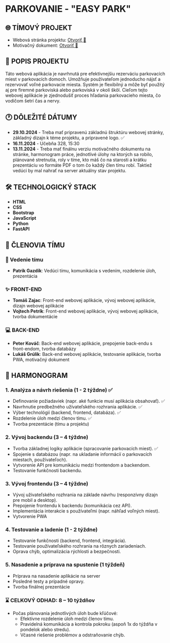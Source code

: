 # PARKOVANIE - "EASY PARK"
## 🌐 TÍMOVÝ PROJEKT 
- Webová  stránka projektu: [Otvoriť 🔗](https://bcstudent.fpvucm.sk/~zajactomas/) 
- Motivačný dokument: [Otvoriť 🔗](https://bcstudent.fpvucm.sk/~zajactomas/doc/Motiva%C4%8Dn%C3%BD_Dokument.docx) 

## 📁 POPIS PROJEKTU 
Táto webová aplikácia je navrhnutá pre efektívnejšiu rezerváciu parkovacích miest v parkovacích domoch. Umožňuje používateľom jednoducho nájsť a rezervovať voľné parkovacie miesta. Systém je flexibilný a môže byť použitý aj pre firemné parkoviská alebo parkoviská v okolí škôl. Cieľom tejto webovej aplikácie je zjednodušiť proces hľadania parkovacieho miesta, čo vodičom šetrí čas a nervy.

## 🕐 DÔLEŽITÉ DÁTUMY 
- **29.10.2024** - Treba mať pripravenú základnú štruktúru webovej stránky, základný dizajn k téme projektu, a pripravené logo. ✅
- **16.11.2024** - Učebňa 328, 15:30
- **13.11.2024** - Treba mať finálnu verziu motivačného dokumentu na stránke, harmonogram práce, jednotlivé úlohy na ktorých sa robilo, plánované stretnutia, roly v tíme, kto máš čo na starosti a krátku prezentáciu vo formáte PDF o tom čo každý člen tímu robí. Taktiež vedúci by mal nahrať na server aktuálny stav projektu.

## 🛠️ ️️TECHNOLOGICKÝ STACK ️
- **HTML**
- **CSS**
- **Bootstrap**
- **JavaScript**
- **Python**
- **FastAPI**

## 👷 ČLENOVIA TÍMU 
### 👑 Vedenie tímu
- **Patrik Gazdík**: Vedúci tímu, komunikácia s vedením, rozdelenie úloh, prezentácia

### ✨ FRONT-END
- **Tomáš Zajac**: Front-end webovej aplikácie, vývoj webovej aplikácie, dizajn webovej aplikácie
- **Vojtech Petrík**: Front-end webovej aplikácie, vývoj webovej aplikácie, tvorba dokumentácie

### 💻️ BACK-END
- **Peter Kováč**: Back-end webovej aplikácie, prepojenie back-endu s front-endom, tvorba databázy
- **Lukáš Grúlik**: Back-end webovej aplikácie, testovanie aplikácie, tvorba PWA,  motivačný dokument 

## 📅 HARMONOGRAM
### 1. Analýza a návrh riešenia (1 - 2 týždne) ✅
- Definovanie požiadaviek (napr. aké funkcie musí aplikácia obsahovať). ✅
- Navrhnutie predbežného užívateľského rozhrania aplikácie. ✅
- Výber technológií (backend, frontend, databáza). ✅
- Rozdelenie úloh medzi členov tímu. ✅
- Tvorba prezentácie (tímu a projektu)

### 2. Vývoj backendu (3 – 4 týždne)
- Tvorba základnej logiky aplikácie (spracovanie parkovacích miest). ✅
- Spojenie s databázou (napr. na ukladanie informácií o parkovacích miestach, používateľoch).
- Vytvorenie API pre komunikáciu medzi frontendom a backendom.
- Testovanie funkčnosti backendu.

### 3. Vývoj frontendu (3 – 4 týždne)
- Vývoj užívateľského rozhrania na základe návrhu (responzívny dizajn pre mobil a desktop).
- Prepojenie frontendu k backendu (komunikácia cez API).
- Implementácia interakcie s používateľmi (napr. náhľad voľných miest).
- Vytvorenie PWA 

### 4. Testovanie a ladenie (1 - 2  týždne)
- Testovanie funkčnosti (backend, frontend, integrácia).
- Testovanie používateľského rozhrania na rôznych zariadeniach.
- Oprava chýb, optimalizácia rýchlosti a bezpečnosti.

### 5. Nasadenie a príprava na spustenie (1 týždeň)
- Príprava na nasadenie aplikácie na server
- Posledné testy a prípadné opravy.
- Tvorba finálnej prezentácie

### ⌛ CELKOVÝ ODHAD: 8 – 10 týždňov
- Počas plánovania jednotlivých úloh bude kľúčové:
    - Efektívne rozdelenie úloh medzi členov tímu.
    - Pravidelná komunikácia a kontrola pokroku (aspoň 1x do týždňa v pondelok alebo stredu).
    - Včasné riešenie problémov a odstraňovanie chýb.
